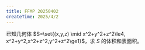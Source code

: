 ```yaml
---
title: FFMP 20250402
createTime: 2025/4/2
---
```


已知几何体 $S=\set{(x,y,z) \mid x^2+y^2+z^2\le4, x^2+y^2,x^2+z^2,y^2+z^2\ge1}$，求 $S$ 的体积和表面积。

